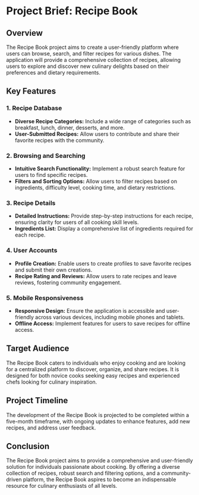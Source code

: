 # Project Brief: Recipe Book

## Overview

The Recipe Book project aims to create a user-friendly platform where users can browse, search, and filter recipes for various dishes. The application will provide a comprehensive collection of recipes, allowing users to explore and discover new culinary delights based on their preferences and dietary requirements.

## Key Features

### 1. Recipe Database

- **Diverse Recipe Categories:** Include a wide range of categories such as breakfast, lunch, dinner, desserts, and more.
- **User-Submitted Recipes:** Allow users to contribute and share their favorite recipes with the community.

### 2. Browsing and Searching

- **Intuitive Search Functionality:** Implement a robust search feature for users to find specific recipes.
- **Filters and Sorting Options:** Allow users to filter recipes based on ingredients, difficulty level, cooking time, and dietary restrictions.

### 3. Recipe Details

- **Detailed Instructions:** Provide step-by-step instructions for each recipe, ensuring clarity for users of all cooking skill levels.
- **Ingredients List:** Display a comprehensive list of ingredients required for each recipe.

### 4. User Accounts

- **Profile Creation:** Enable users to create profiles to save favorite recipes and submit their own creations.
- **Recipe Rating and Reviews:** Allow users to rate recipes and leave reviews, fostering community engagement.

### 5. Mobile Responsiveness

- **Responsive Design:** Ensure the application is accessible and user-friendly across various devices, including mobile phones and tablets.
- **Offline Access:** Implement features for users to save recipes for offline access.

## Target Audience

The Recipe Book caters to individuals who enjoy cooking and are looking for a centralized platform to discover, organize, and share recipes. It is designed for both novice cooks seeking easy recipes and experienced chefs looking for culinary inspiration.

## Project Timeline

The development of the Recipe Book is projected to be completed within a five-month timeframe, with ongoing updates to enhance features, add new recipes, and address user feedback.

## Conclusion

The Recipe Book project aims to provide a comprehensive and user-friendly solution for individuals passionate about cooking. By offering a diverse collection of recipes, robust search and filtering options, and a community-driven platform, the Recipe Book aspires to become an indispensable resource for culinary enthusiasts of all levels.

